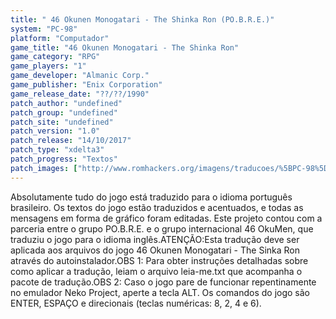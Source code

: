 ```yaml
---
title: " 46 Okunen Monogatari - The Shinka Ron (PO.B.R.E.)"
system: "PC-98"
platform: "Computador"
game_title: "46 Okunen Monogatari - The Shinka Ron"
game_category: "RPG"
game_players: "1"
game_developer: "Almanic Corp."
game_publisher: "Enix Corporation"
game_release_date: "??/??/1990"
patch_author: "undefined"
patch_group: "undefined"
patch_site: "undefined"
patch_version: "1.0"
patch_release: "14/10/2017"
patch_type: "xdelta3"
patch_progress: "Textos"
patch_images: ["http://www.romhackers.org/imagens/traducoes/%5BPC-98%5D%2046%20Okunen%20Monogatari%20-%20The%20Shinka%20Ron%20-%20POBRE%20-%201.jpg","http://www.romhackers.org/imagens/traducoes/%5BPC-98%5D%2046%20Okunen%20Monogatari%20-%20The%20Shinka%20Ron%20-%20POBRE%20-%202.jpg","http://www.romhackers.org/imagens/traducoes/%5BPC-98%5D%2046%20Okunen%20Monogatari%20-%20The%20Shinka%20Ron%20-%20POBRE%20-%203.jpg"]
---
```

Absolutamente tudo do jogo está traduzido para o idioma português brasileiro. Os textos do jogo estão traduzidos e acentuados, e todas as mensagens em forma de gráfico foram editadas. Este projeto contou com a parceria entre o grupo PO.B.R.E. e o grupo internacional 46 OkuMen, que traduziu o jogo para o idioma inglês.ATENÇÃO:Esta tradução deve ser aplicada aos arquivos do jogo 46 Okunen Monogatari - The Sinka Ron através do autoinstalador.OBS 1: Para obter instruções detalhadas sobre como aplicar a tradução, leiam o arquivo leia-me.txt que acompanha o pacote de tradução.OBS 2: Caso o jogo pare de funcionar repentinamente no emulador Neko Project, aperte a tecla ALT. Os comandos do jogo são ENTER, ESPAÇO e direcionais (teclas numéricas: 8, 2, 4 e 6).